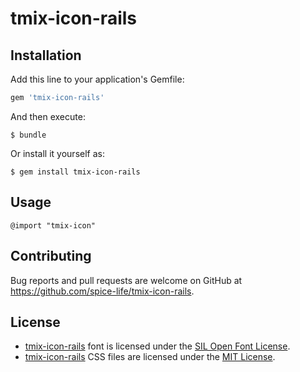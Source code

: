# tmix-icon-rails

## Installation

Add this line to your application's Gemfile:

```ruby
gem 'tmix-icon-rails'
```

And then execute:

    $ bundle

Or install it yourself as:

    $ gem install tmix-icon-rails

## Usage

```
@import "tmix-icon"
```

## Contributing

Bug reports and pull requests are welcome on GitHub at https://github.com/spice-life/tmix-icon-rails.

## License

* [tmix-icon-rails](https://github.com/spice-life/tmix-icon-rails) font is
  licensed under the [SIL Open Font License](http://scripts.sil.org/OFL).
* [tmix-icon-rails](https://github.com/spice-life/tmix-icon-rails) CSS files are
  licensed under the [MIT License](http://opensource.org/licenses/mit-license.html).
